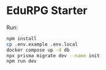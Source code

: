 # EduRPG Starter

Run:
```bash
npm install
cp .env.example .env.local
docker compose up -d db
npx prisma migrate dev --name init
npm run dev
```
